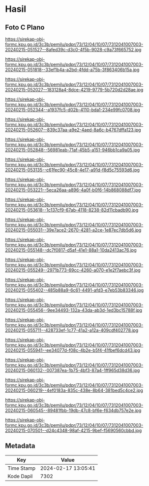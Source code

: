 # Hasil

## Foto C Plano

https://sirekap-obj-formc.kpu.go.id/3c3b/pemilu/pdpr/73/12/04/10/07/7312041007003-20240215-051527--8afed39c-d3c0-4f5b-9028-c9a73f665752.jpg

https://sirekap-obj-formc.kpu.go.id/3c3b/pemilu/pdpr/73/12/04/10/07/7312041007003-20240215-051818--33ef1b4a-a2bd-4fdd-a75b-3f863406b15a.jpg

https://sirekap-obj-formc.kpu.go.id/3c3b/pemilu/pdpr/73/12/04/10/07/7312041007003-20240215-052027--183128a4-8dce-4219-9779-5b720d2d28ae.jpg

https://sirekap-obj-formc.kpu.go.id/3c3b/pemilu/pdpr/73/12/04/10/07/7312041007003-20240215-052344--a1937fc5-d02b-4110-bda1-234e99fc0708.jpg

https://sirekap-obj-formc.kpu.go.id/3c3b/pemilu/pdpr/73/12/04/10/07/7312041007003-20240215-052607--839c37aa-a9e2-4aed-8a6c-b4767dffa123.jpg

https://sirekap-obj-formc.kpu.go.id/3c3b/pemilu/pdpr/73/12/04/10/07/7312041007003-20240215-052848--56981eab-71af-45b5-a151-946bb1ca9a05.jpg

https://sirekap-obj-formc.kpu.go.id/3c3b/pemilu/pdpr/73/12/04/10/07/7312041007003-20240215-053135--c61fec90-45c8-4e17-a91d-f8d5c75593d6.jpg

https://sirekap-obj-formc.kpu.go.id/3c3b/pemilu/pdpr/73/12/04/10/07/7312041007003-20240215-053221--5eca26aa-a896-4a0f-b0f6-14b868088df7.jpg

https://sirekap-obj-formc.kpu.go.id/3c3b/pemilu/pdpr/73/12/04/10/07/7312041007003-20240215-053618--1c137cf9-67ab-4118-8238-82d11cbadb90.jpg

https://sirekap-obj-formc.kpu.go.id/3c3b/pemilu/pdpr/73/12/04/10/07/7312041007003-20240215-055031--39e7ace2-2670-4281-a2ce-1e87ec7db5d6.jpg

https://sirekap-obj-formc.kpu.go.id/3c3b/pemilu/pdpr/73/12/04/10/07/7312041007003-20240215-055148--dc7f0817-d5af-41e1-88a1-10da2413ac76.jpg

https://sirekap-obj-formc.kpu.go.id/3c3b/pemilu/pdpr/73/12/04/10/07/7312041007003-20240215-055249--2971b773-69cc-4260-a070-e1e2f7aebc3f.jpg

https://sirekap-obj-formc.kpu.go.id/3c3b/pemilu/pdpr/73/12/04/10/07/7312041007003-20240215-055402--485b88a9-6c61-4491-afd3-e7eb53b83346.jpg

https://sirekap-obj-formc.kpu.go.id/3c3b/pemilu/pdpr/73/12/04/10/07/7312041007003-20240215-055456--9ee34493-132a-43da-ab3d-1ed3bc15788f.jpg

https://sirekap-obj-formc.kpu.go.id/3c3b/pemilu/pdpr/73/12/04/10/07/7312041007003-20240215-055711--428733ef-1c77-41a2-a12a-409cdf402778.jpg

https://sirekap-obj-formc.kpu.go.id/3c3b/pemilu/pdpr/73/12/04/10/07/7312041007003-20240215-055941--ee34077d-f08c-4b2e-b5f4-41fbef6dcd43.jpg

https://sirekap-obj-formc.kpu.go.id/3c3b/pemilu/pdpr/73/12/04/10/07/7312041007003-20240215-060132--007387ea-1b75-4bf3-87a4-1ff965d38d36.jpg

https://sirekap-obj-formc.kpu.go.id/3c3b/pemilu/pdpr/73/12/04/10/07/7312041007003-20240215-060219--4ef0183a-835c-438e-8b64-381bed5c4ce2.jpg

https://sirekap-obj-formc.kpu.go.id/3c3b/pemilu/pdpr/73/12/04/10/07/7312041007003-20240215-060545--89481fbb-19db-47c8-bf6e-f634db757e2e.jpg

https://sirekap-obj-formc.kpu.go.id/3c3b/pemilu/pdpr/73/12/04/10/07/7312041007003-20240215-070501--d24c4348-98af-4215-9bef-f5690560cbbd.jpg


## Metadata

| Key        | Value               |
| ---------- | ------------------- |
| Time Stamp | 2024-02-17 13:05:41 |
| Kode Dapil | 7302                |



